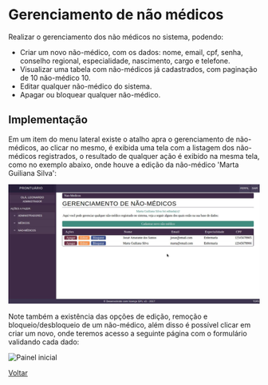 # Gerenciamento de não médicos

Realizar o gerenciamento dos não médicos no sistema, podendo:

* Criar um novo não-médico, com os dados: nome, email, cpf, senha, conselho regional, especialidade, nascimento, cargo e telefone.
* Visualizar uma tabela com não-médicos já cadastrados, com paginação de 10 não-médico 10.
* Editar qualquer não-médico do sistema.
* Apagar ou bloquear qualquer não-médico.

## Implementação

Em um item do menu lateral existe o atalho apra o gerenciamento de não-médicos, ao clicar no mesmo, é exibida uma tela com a listagem dos não-médicos registrados, o resultado de qualquer ação é exibido na mesma tela, como no exemplo abaixo, onde houve a edição da não-médico 'Marta Guiliana Silva':

![Tela de login](./img/lista-nao-medicos.jpeg?raw=true)


Note também a existência das opções de edição, remoção e bloqueio/desbloqueio de um não-médico, além disso é possível clicar em criar um novo, onde teremos acesso a seguinte página com o formulário validando cada dado:

![Painel inicial](./img/cadastro-nao-medicos.jpeg?raw=true)

[Voltar](../README.md) 